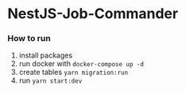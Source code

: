 # NestJS-Job-Commander

### How to run

1. install packages
2. run docker with `docker-compose up -d`
3. create tables `yarn migration:run`
4. run `yarn start:dev`
